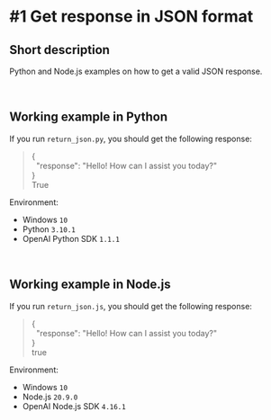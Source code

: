 # #1 Get response in JSON format

## Short description

Python and Node.js examples on how to get a valid JSON response.

<br>

## Working example in Python

If you run `return_json.py`, you should get the following response:

> {<br> &nbsp;&nbsp;"response": "Hello! How can I assist you today?"<br>
> }<br>
> True

Environment:

- Windows `10`
- Python `3.10.1`
- OpenAI Python SDK `1.1.1`

<br>

## Working example in Node.js

If you run `return_json.js`, you should get the following response:

> {<br> &nbsp;&nbsp;"response": "Hello! How can I assist you today?"<br>
> }<br>
> true

Environment:

- Windows `10`
- Node.js `20.9.0`
- OpenAI Node.js SDK `4.16.1`
